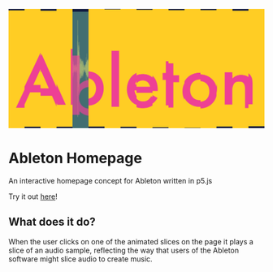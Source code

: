
![screenshot](https://github.com/Adv3ntur3rz/Ableton-Homepage/blob/main/ss/final_1.jpg)
# Ableton Homepage
 An interactive homepage concept for Ableton written in p5.js

 Try it out [here](https:/randiel.zoquier.com/web-projects/ableton-sketch/)!

## What does it do?
 When the user clicks on one of the animated slices on the page it plays a slice of an audio sample, reflecting the way that users of the Ableton software might slice audio to create music.
